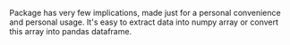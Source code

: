 Package has very few implications, made just for a personal convenience and personal usage.
It's easy to extract data into numpy array or convert this array into pandas dataframe.